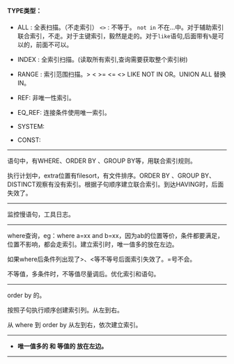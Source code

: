 #### TYPE类型：

- ALL : 全表扫描。（不走索引） `<>` : 不等于。 `not in` 不在...中。对于辅助索引联合索引，不走。对于主键索引，毅然是走的。对于`like`语句,后面带有`%`是可以的，前面不可以。

- INDEX : 全索引扫描。(读取所有索引,查询需要获取整个索引树)

- RANGE : 索引范围扫描。> < >= <= <> LIKE NOT IN OR。UNION ALL 替换 IN。

- REF: 非唯一性索引。

- EQ_REF: 连接条件使用唯一索引。

- SYSTEM: 

- CONST: 

---

语句中，有WHERE、ORDER BY 、GROUP BY等，用联合索引规则。

执行计划中，extra位置有filesort，有文件排序。ORDER BY 、GROUP BY、DISTINCT观察有没有索引。根据子句顺序建立联合索引。到达HAVING时，后面失效了。

---

监控慢语句，工具日志。

---

where查询，eg：where a=xx and b=xx，因为ab的位置等价，条件都要满足，位置不影响，都会走索引。建立索引时，唯一值多的放在左边。

如果where后条件列出现了>、<等不等号后面索引失效了。=号不会。

不等值，多条件时，不等值尽量调后。优化索引和语句。

---

order by 的。

按照子句执行顺序创建索引列。从左到右。

从 where 到 order by 从左到右，依次建立索引。

---

- **唯一值多的 和 等值的 放在左边。**

---


